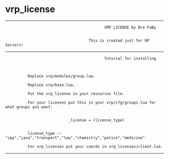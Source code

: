 # vrp_license

--------------------------------------------------------------------------------------------

                                                VRP LICENSE by Bre FaBy
                                
                                
                                         This is created just for RP Servers!
        

--------------------------------------------------------------------------------------------


                                                Tutorial for installing
                                                
                                                
                                                
              Replace vrp/modules/group.lua.
              
              Replace vrp/base.lua.
              
              Put the vrp_license in your resources file.
              
              For your licenses put this in your vrp/cfg/groups.lua for what groups you want:
              
                                
                                _license = (license_type)
                                
                      
              license_type :: "cpp","java","transport","law","chemistry","police","medicine"
              
              For vrp_licenses put your coords in vrp_licenses/client.lua.

--------------------------------------------------------------------------------------------


                                                
